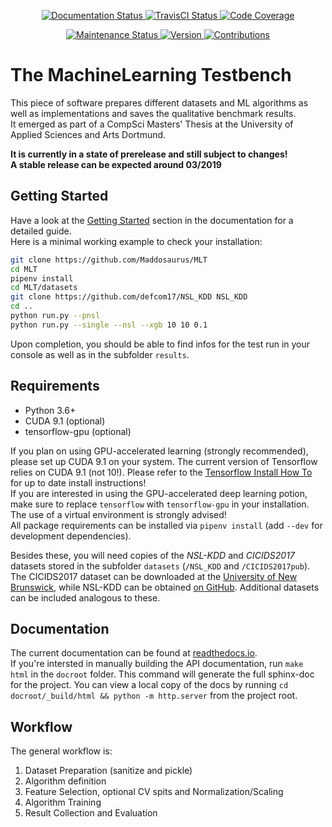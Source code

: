 <p align="center">
    <a href='https://mlt.readthedocs.io/en/latest/?badge=latest'>
        <img src='https://readthedocs.org/projects/mlt/badge/?version=latest' alt='Documentation Status' />
    </a>
    <a href='https://travis-ci.com/Maddosaurus/MLT'>
        <img src='https://img.shields.io/travis/com/Maddosaurus/MLT.svg' alt='TravisCI Status' />
    </a>
    <a href="https://codecov.io/gh/Maddosaurus/MLT">
        <img src="https://codecov.io/gh/Maddosaurus/MLT/branch/master/graph/badge.svg" alt='Code Coverage'/>
</a>
</p>

<p align="center">
    <a href="https://github.com/Maddosaurus/MLT/graphs/commit-activity">
        <img src="https://img.shields.io/badge/maintained-yes-brightgreen.svg" alt="Maintenance Status">
    </a>
    <a href="https://github.com/Maddosaurus/MLT/releases">
        <img src="https://img.shields.io/badge/version-1.0--prerelease-red.svg" alt="Version">
    </a>
    <a href="https://github.com/Maddosaurus/MLT/pulls">
        <img src="https://img.shields.io/badge/contributions-welcome-brightgreen.svg?style=flat" alt="Contributions">
    </a>
</p>


# The MachineLearning Testbench
This piece of software prepares different datasets and ML algorithms as well as implementations and saves the qualitative benchmark results.  
It emerged as part of a CompSci Masters' Thesis at the University of Applied Sciences and Arts Dortmund.  

**It is currently in a state of prerelease and still subject to changes!**  
**A stable release can be expected around 03/2019**

## Getting Started
Have a look at the [Getting Started](https://mlt.readthedocs.io/en/latest/gettingstarted.html) section in the documentation for a detailed guide.  
Here is a minimal working example to check your installation:
```bash
git clone https://github.com/Maddosaurus/MLT
cd MLT
pipenv install
cd MLT/datasets
git clone https://github.com/defcom17/NSL_KDD NSL_KDD
cd ..
python run.py --pnsl
python run.py --single --nsl --xgb 10 10 0.1
```
Upon completion, you should be able to find infos for the test run in your console as well as in the subfolder `results`.

## Requirements
- Python 3.6+
- CUDA 9.1 (optional)
- tensorflow-gpu (optional)

If you plan on using GPU-accelerated learning (strongly recommended), please set up CUDA 9.1 on your system. The current version of Tensorflow relies on CUDA 9.1 (not 10!). Please refer to the [Tensorflow Install How To](https://www.tensorflow.org/install/gpu) for up to date install instructions!  
If you are interested in using the GPU-accelerated deep learning potion, make sure to replace `tensorflow` with `tensorflow-gpu` in your installation.
The use of a virtual environment is strongly advised!  
All package requirements can be installed via `pipenv install` (add `--dev` for development dependencies).

Besides these, you will need copies of the *NSL-KDD* and *CICIDS2017* datasets stored in the subfolder `datasets` (`/NSL_KDD` and `/CICIDS2017pub`). The CICIDS2017 dataset can be downloaded at the [University of New Brunswick](http://www.unb.ca/cic/datasets/index.html), while NSL-KDD can be obtained [on GitHub](https://github.com/defcom17/NSL_KDD). Additional datasets can be included analogous to these.  

## Documentation
The current documentation can be found at [readthedocs.io](https://mlt.readthedocs.io/en/latest/).  
If you're intersted in manually building the API documentation, run `make html` in the `docroot` folder. This command will generate the full sphinx-doc for the project.
You can view a local copy of the docs by running `cd docroot/_build/html && python -m http.server` from the project root.


## Workflow
The general workflow is:  
1. Dataset Preparation (sanitize and pickle)
2. Algorithm definition
3. Feature Selection, optional CV spits and Normalization/Scaling
4. Algorithm Training
5. Result Collection and Evaluation
